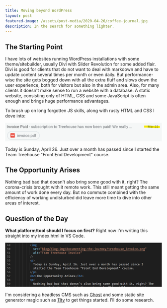 ```yaml
---
title: Moving beyond WordPress
layout: post
featured-image: /assets/post-media/2020-04-26/coffee-journal.jpg
description: In the search for something lighter.
---
```


## The Starting Point

I have lots of websites running WordPress installations with some theme/sitebuilder, usually Divi with Slider Revolution for some added flair. Divi is good for clients that do not want to deal with markdown and have to update content several times per month or even daily. But performance-wise the site gets bogged down with all the extra fluff and slows down the user experience, both for visitors but also in the admin area. Also, for many clients it doesn't make sense to run a website with a database. A static website, consisting only of HTML, CSS and some JavaScript is often enough and brings huge performance advantages.

To brush up on long forgotten JS skills, along with rusty HTML and CSS I dove into:

![Team Treehouse Invoice](/assets/post-media/2020-04-26/treehouse_invoice.png "Team Treehouse Invoice")

Today is Sunday, April 26. Just over a month has passed since I started
the Team Treehouse "Front End Development" course.

## The Opportunity Arises

Nothing bad bad that doesn't also bring some good with it, right? The
corona-crisis brought with it remote work. This still meant getting the
same amount of work done every day. But no commute combined with the
efficiency of working undisturbed did leave more time to dive into other
areas of interest.

## Question of the Day

**What platform/tool should I focus on first?**
Right now I'm writing this straight into my index.html in VS Code.

![VS Code editor](/assets/post-media/2020-04-26/html-edit.png "VS Code editor")

I'm considering a headless CMS such as
[Ghost](https://ghost.org/) and some static site generator magic
such as [11ty](https://www.11ty.dev/) to get things started. I'll do some research.
